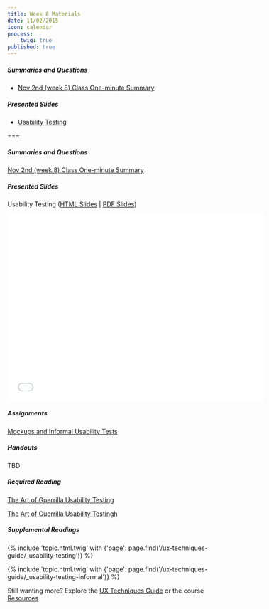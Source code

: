 ```yaml
---
title: Week 8 Materials
date: 11/02/2015
icon: calendar
process:
    twig: true
published: true
---
```


##### Summaries and Questions  
*   [Nov 2nd (week 8) Class One-minute Summary](https://canvas.sfu.ca/courses/22099/discussion_topics/382632)

##### Presented Slides  
*   [Usability Testing](http://slides.com/paulhibbitts/cmpt-363-153-slides-in-progress#/)  

===

<style>iframe.embedly-card{float:left;}</style>
##### Summaries and Questions  
[Nov 2nd (week 8) Class One-minute Summary](https://canvas.sfu.ca/courses/22099/discussion_topics/382624)  

##### Presented Slides  
Usability Testing ([HTML Slides](http://slides.com/paulhibbitts/cmpt-363-153-slides-in-progress#/) | [PDF Slides](http://1drv.ms/1TNqz4z))

<div class="row">
  <div class="col s10">
    <div class="video-container"><iframe src="//slides.com/paulhibbitts/cmpt-363-153-slides-in-progress/embed" width="576" height="420" scrolling="no" frameborder="0" webkitallowfullscreen mozallowfullscreen allowfullscreen></iframe></div>
  </div>
</div>

##### Assignments  
[Mockups and Informal Usability Tests](https://canvas.sfu.ca/courses/22099/assignments/112758)  

##### Handouts  
TBD

##### Required Reading  
[The Art of Guerrilla Usability Testing](http://www.uxbooth.com/articles/the-art-of-guerrilla-usability-testing/)  
<div class="row">
  <div class="col s10">
    <a class="embedly-card" href="http://www.uxbooth.com/articles/the-art-of-guerrilla-usability-testing/">The Art of Guerrilla Usability Testingh</a>
<script async src="//cdn.embedly.com/widgets/platform.js" charset="UTF-8"></script>
  </div>
</div>  

##### Supplemental Readings
{% include 'topic.html.twig' with {'page': page.find('/ux-techniques-guide/_usability-testing')} %}  

{% include 'topic.html.twig' with {'page': page.find('/ux-techniques-guide/_usability-testing-informal')} %}

Still wanting more? Explore the [UX Techniques Guide](../../ux-techniques-guide) or the course [Resources](../../resources).  
